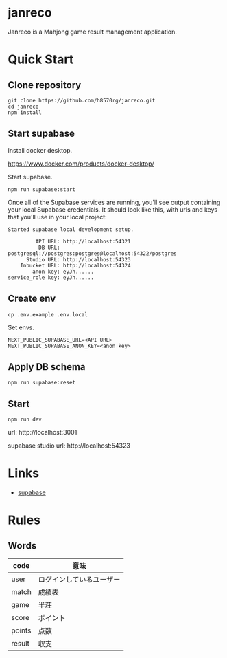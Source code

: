 # janreco

Janreco is a Mahjong game result management application.

# Quick Start

## Clone repository

```shell
git clone https://github.com/h8570rg/janreco.git
cd janreco
npm install
```

## Start supabase

Install docker desktop.

https://www.docker.com/products/docker-desktop/

Start supabase.

```shell
npm run supabase:start
```

Once all of the Supabase services are running, you'll see output containing your local Supabase credentials. It should look like this, with urls and keys that you'll use in your local project:

```
Started supabase local development setup.

         API URL: http://localhost:54321
          DB URL: postgresql://postgres:postgres@localhost:54322/postgres
      Studio URL: http://localhost:54323
    Inbucket URL: http://localhost:54324
        anon key: eyJh......
service_role key: eyJh......
```

## Create env

```shell
cp .env.example .env.local
```

Set envs.

```
NEXT_PUBLIC_SUPABASE_URL=<API URL>
NEXT_PUBLIC_SUPABASE_ANON_KEY=<anon key>
```

## Apply DB schema

```shell
npm run supabase:reset
```

## Start

```shell
npm run dev
```

url: http://localhost:3001

supabase studio url: http://localhost:54323

# Links

- [supabase](https://supabase.com/docs)


# Rules

## Words

| code | 意味 |
| ---- | ---- |
| user | ログインしているユーザー |
| match | 成績表 |
| game | 半荘 |
| score | ポイント |
| points | 点数 |
| result | 収支 |
